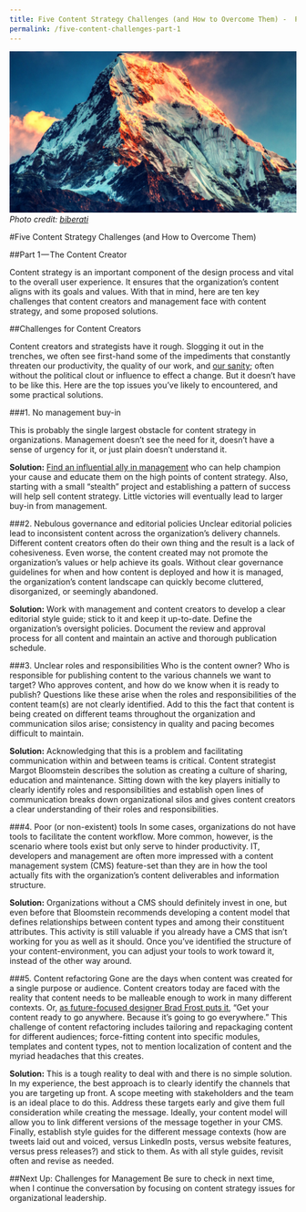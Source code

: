```yaml
---
title: Five Content Strategy Challenges (and How to Overcome Them) -  Part 1: The Content Creator
permalink: /five-content-challenges-part-1
---
```


![Mount Everest - Photo credit: biberati](/img/everest.jpg "Mount Everest - Photo credit: biberati")*Photo credit: [biberati](http://wallpaperswide.com/members/biberati/)*

#Five Content Strategy Challenges (and How to Overcome Them)

##Part 1 — The Content Creator

Content strategy is an important component of the design process and vital to the overall user experience. It ensures that the organization’s content aligns with its goals and values. With that in mind, here are ten key challenges that content creators and management face with content strategy, and some proposed solutions.

##Challenges for Content Creators

Content creators and strategists have it rough. Slogging it out in the trenches, we often see first-hand some of the impediments that constantly threaten our productivity, the quality of our work, and [our sanity](http://www.cyclaudiia.com/wp-content/uploads/2014/11/week-10-1-content-strategy.gif); often without the political clout or influence to effect a change. But it doesn’t have to be like this. Here are the top issues you’ve likely to encountered, and some practical solutions.

###1. No management buy-in

This is probably the single largest obstacle for content strategy in organizations. Management doesn’t see the need for it, doesn’t have a sense of urgency for it, or just plain doesn’t understand it.

**Solution:** [Find an influential ally in management](http://www.slideshare.net/katekenyon1/tricks-to-get-content-strategy-adopted-in-your-company) who can help champion your cause and educate them on the high points of content strategy. Also, starting with a small “stealth” project and establishing a pattern of success will help sell content strategy. Little victories will eventually lead to larger buy-in from management.

###2. Nebulous governance and editorial policies
Unclear editorial policies lead to inconsistent content across the organization’s delivery channels. Different content creators often do their own thing and the result is a lack of cohesiveness. Even worse, the content created may not promote the organization’s values or help achieve its goals. Without clear governance guidelines for when and how content is deployed and how it is managed, the organization’s content landscape can quickly become cluttered, disorganized, or seemingly abandoned.

**Solution:** Work with management and content creators to develop a clear editorial style guide; stick to it and keep it up-to-date. Define the organization’s oversight policies. Document the review and approval process for all content and maintain an active and thorough publication schedule.

###3. Unclear roles and responsibilities
Who is the content owner? Who is responsible for publishing content to the various channels we want to target? Who approves content, and how do we know when it is ready to publish? Questions like these arise when the roles and responsibilities of the content team(s) are not clearly identified. Add to this the fact that content is being created on different teams throughout the organization and communication silos arise; consistency in quality and pacing becomes difficult to maintain.

**Solution:** Acknowledging that this is a problem and facilitating communication within and between teams is critical. Content strategist Margot Bloomstein describes the solution as creating a culture of sharing, education and maintenance. Sitting down with the key players initially to clearly identify roles and responsibilities and establish open lines of communication breaks down organizational silos and gives content creators a clear understanding of their roles and responsibilities.

###4. Poor (or non-existent) tools
In some cases, organizations do not have tools to facilitate the content workflow. More common, however, is the scenario where tools exist but only serve to hinder productivity. IT, developers and management are often more impressed with a content management system (CMS) feature-set than they are in how the tool actually fits with the organization’s content deliverables and information structure.

**Solution:** Organizations without a CMS should definitely invest in one, but even before that Bloomstein recommends developing a content model that defines relationships between content types and among their constituent attributes. This activity is still valuable if you already have a CMS that isn’t working for you as well as it should. Once you’ve identified the structure of your content-environment, you can adjust your tools to work toward it, instead of the other way around.

###5. Content refactoring
Gone are the days when content was created for a single purpose or audience. Content creators today are faced with the reality that content needs to be malleable enough to work in many different contexts. Or, [as future-focused designer Brad Frost puts it](http://bradfrost.com/blog/web/for-a-future-friendly-web/), “Get your content ready to go anywhere. Because it’s going to go everywhere.” This challenge of content refactoring includes tailoring and repackaging content for different audiences; force-fitting content into specific modules, templates and content types, not to mention localization of content and the myriad headaches that this creates.

**Solution:** This is a tough reality to deal with and there is no simple solution. In my experience, the best approach is to clearly identify the channels that you are targeting up front. A scope meeting with stakeholders and the team is an ideal place to do this. Address these targets early and give them full consideration while creating the message. Ideally, your content model will allow you to link different versions of the message together in your CMS. Finally, establish style guides for the different message contexts (how are tweets laid out and voiced, versus LinkedIn posts, versus website features, versus press releases?) and stick to them. As with all style guides, revisit often and revise as needed.

##Next Up: Challenges for Management
Be sure to check in next time, when I continue the conversation by focusing on content strategy issues for organizational leadership.
